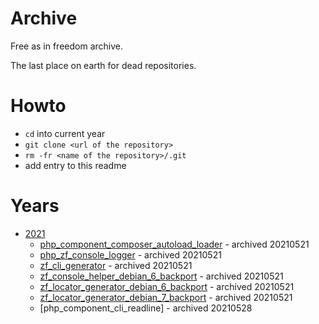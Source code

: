 # Archive

Free as in freedom archive.

The last place on earth for dead repositories.

# Howto

* `cd` into current year
* `git clone <url of the repository>`
* `rm -fr <name of the repository>/.git`
* add entry to this readme

# Years

* [2021](2021)
    * [php_component_composer_autoload_loader](2021/php_component_composer_autoload_loader) - archived 20210521
    * [php_zf_console_logger](2021/php_zf_console_logger) - archived 20210521
    * [zf_cli_generator](2021/zf_cli_generator) - archived 20210521
    * [zf_console_helper_debian_6_backport](2021/zf_console_helper_debian_6_backport) - archived 20210521
    * [zf_locator_generator_debian_6_backport](2021/zf_locator_generator_debian_6_backport) - archived 20210521
    * [zf_locator_generator_debian_7_backport](2021/zf_locator_generator_debian_7_backport) - archived 20210521
    * [php_component_cli_readline] - archived 20210528
